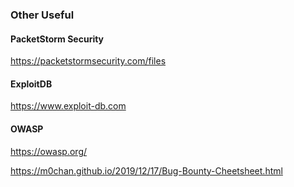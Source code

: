 ### Other Useful

#### PacketStorm Security
https://packetstormsecurity.com/files

#### ExploitDB
https://www.exploit-db.com

#### OWASP
https://owasp.org/


https://m0chan.github.io/2019/12/17/Bug-Bounty-Cheetsheet.html 




